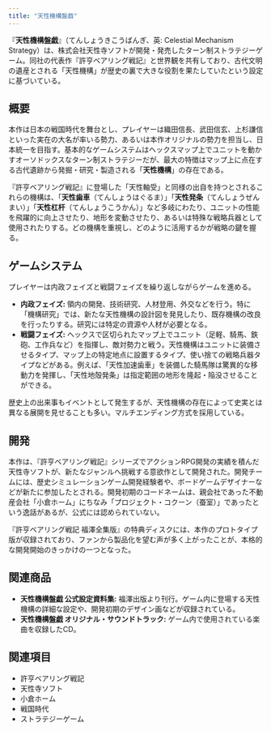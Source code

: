 ```yaml
---
title: "天性機構盤戯"
---
```


『**天性機構盤戯**』（てんしょうきこうばんぎ、英: Celestial Mechanism Strategy）は、株式会社天性寺ソフトが開発・発売したターン制ストラテジーゲーム。同社の代表作『許亨ベアリング戦記』と世界観を共有しており、古代文明の遺産とされる「天性機構」が歴史の裏で大きな役割を果たしていたという設定に基づいている。

## 概要

本作は日本の戦国時代を舞台とし、プレイヤーは織田信長、武田信玄、上杉謙信といった実在の大名が率いる勢力、あるいは本作オリジナルの勢力を担当し、日本統一を目指す。基本的なゲームシステムはヘックスマップ上でユニットを動かすオーソドックスなターン制ストラテジーだが、最大の特徴はマップ上に点在する古代遺跡から発掘・研究・製造される「**天性機構**」の存在である。

『許亨ベアリング戦記』に登場した「天性軸受」と同様の出自を持つとされるこれらの機構は、「**天性歯車**（てんしょうはぐるま）」「**天性発条**（てんしょうぜんまい）」「**天性杠杆**（てんしょうこうかん）」など多岐にわたり、ユニットの性能を飛躍的に向上させたり、地形を変動させたり、あるいは特殊な戦略兵器として使用されたりする。どの機構を重視し、どのように活用するかが戦略の鍵を握る。

## ゲームシステム

プレイヤーは内政フェイズと戦闘フェイズを繰り返しながらゲームを進める。

*   **内政フェイズ:** 領内の開発、技術研究、人材登用、外交などを行う。特に「機構研究」では、新たな天性機構の設計図を発見したり、既存機構の改良を行ったりする。研究には特定の資源や人材が必要となる。
*   **戦闘フェイズ:** ヘックスで区切られたマップ上でユニット（足軽、騎馬、鉄砲、工作兵など）を指揮し、敵対勢力と戦う。天性機構はユニットに装備させるタイプ、マップ上の特定地点に設置するタイプ、使い捨ての戦略兵器タイプなどがある。例えば、「天性加速歯車」を装備した騎馬隊は驚異的な移動力を発揮し、「天性地殻発条」は指定範囲の地形を隆起・陥没させることができる。

歴史上の出来事もイベントとして発生するが、天性機構の存在によって史実とは異なる展開を見せることも多い。マルチエンディング方式を採用している。

## 開発

本作は、『許亨ベアリング戦記』シリーズでアクションRPG開発の実績を積んだ天性寺ソフトが、新たなジャンルへ挑戦する意欲作として開発された。開発チームには、歴史シミュレーションゲーム開発経験者や、ボードゲームデザイナーなどが新たに参加したとされる。開発初期のコードネームは、親会社であった不動産会社「小倉ホーム」にちなみ「プロジェクト・コクーン（蚕室）」であったという逸話があるが、公式には認められていない。

『許亨ベアリング戦記 福澤全集版』の特典ディスクには、本作のプロトタイプ版が収録されており、ファンから製品化を望む声が多く上がったことが、本格的な開発開始のきっかけの一つとなった。

## 関連商品

*   **天性機構盤戯 公式設定資料集:** 福澤出版より刊行。ゲーム内に登場する天性機構の詳細な設定や、開発初期のデザイン画などが収録されている。
*   **天性機構盤戯 オリジナル・サウンドトラック:** ゲーム内で使用されている楽曲を収録したCD。

## 関連項目

*   許亨ベアリング戦記
*   天性寺ソフト
*   小倉ホーム
*   戦国時代
*   ストラテジーゲーム